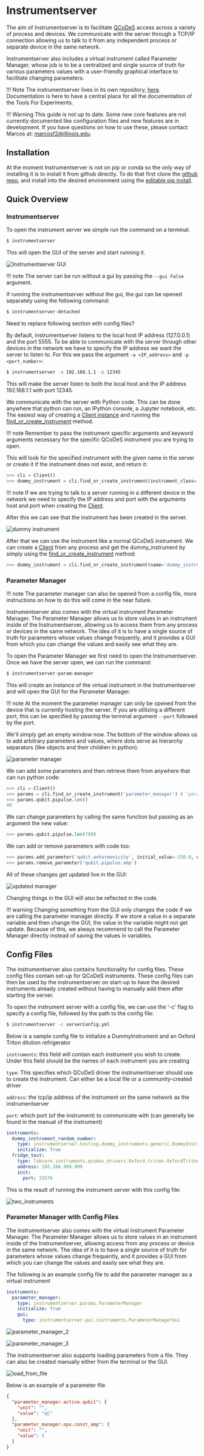 # Instrumentserver

The aim of Instrumentserver is to facilitate [QCoDeS](https://qcodes.github.io/Qcodes/) access across a variety of process and devices.
We communicate with the server through a TCP/IP connection allowing us to talk to it from any independent process or
separate device in the same network.

Instrumentserver also includes a virtual instrument called Parameter Manager, whose job is to be a centralized and
single source of truth for various parameters values with a user-friendly graphical interface to facilitate changing
parameters.

!!! Note
    The instrumentserver lives in its own repository, [here](https://github.com/toolsforexperiments/instrumentserver).
    Documentation is here to have a central place for all the documentation of the Tools For Experiments.

!!! Warning
    This guide is not up to date. Some new core features are not currently documented like configuration files and
    new features are in development. If you have questions on how to use these, please contact Marcos at: [marcosf2@illinois.edu]().

## Installation

At the moment Instrumentserver is not on pip or conda so the only way of installing it is to install it from github directly.
To do that first clone the [github repo](https://github.com/toolsforexperiments/instrumentserver),
and install into the desired environment using the
[editable pip install](https://pip.pypa.io/en/stable/cli/pip_install/#cmdoption-e).

## Quick Overview

### Instrumentserver


To open the instrument server we simple run the command on a terminal:

```bash
$ instrumentserver
```

This will open the GUI of the server and start running it.

![Instrumentserver GUI](img/empty_server.png)

!!! note
    The server can be run without a gui by passing the `--gui False` argument. 

If running the instrumentserver without the gui, the gui can be opened separately using the following command:
```bash
$ instrumentserver-detached
```

Need to replace following section with config files?

By default, instrumentserver listens to the local host IP address (127.0.0.1) and the port 5555. To be able to communicate
with the server through other devices in the network we have to specify the IP address we want the server to listen to.
For this we pass the argument `-a <IP_address>` and `-p <port_number>`:


```bash
$ instrumentserver -a 192.168.1.1 -p 12345
```

This will make the server listen to both the local host and the IP address 192.168.1.1 with port 12345.

We communicate with the server with Python code. This can be done anywhere that python can run, an IPython console, a Jupyter notebook, etc.
The easiest way of creating a [Client instance](https://github.com/toolsforexperiments/instrumentserver/blob/b9270871364febcfb2ca8ce00b6182ee1762448b/instrumentserver/client/proxy.py#L375) and
running the [find_or_create_instrument](https://github.com/toolsforexperiments/instrumentserver/blob/b9270871364febcfb2ca8ce00b6182ee1762448b/instrumentserver/client/proxy.py#L384) method.

!!! note
    Remember to pass the instrument specific arguments and keyword arguments necessary for the specific QCoDeS instrument
    you are trying to open.

This will look for the specified instrument with the given name in the server or create it if the instrument does not
exist, and return it:

```python
>>> cli = Client()
>>> dummy_instrument = cli.find_or_create_instrument(instrument_class='instrumentserver.testing.dummy_instruments.generic.DummyChannel', name='dummy_instrument')
```

!!! note
    If we are trying to talk to a server running in a different device in the network we need to specify the IP address
    and port with the arguments host and port when creating the [Client](https://github.com/toolsforexperiments/instrumentserver/blob/b9270871364febcfb2ca8ce00b6182ee1762448b/instrumentserver/client/proxy.py#L375).

After this we can see that the instrument has been created in the server.

![dummy instrument](img/dummy_instrument.png)

After that we can use the instrument like a normal QCoDeS instrument. We can create a [Client](https://github.com/toolsforexperiments/instrumentserver/blob/b9270871364febcfb2ca8ce00b6182ee1762448b/instrumentserver/client/proxy.py#L375)
from any process and get the dummy_instrument by simply using the [find_or_create_instrument](https://github.com/toolsforexperiments/instrumentserver/blob/b9270871364febcfb2ca8ce00b6182ee1762448b/instrumentserver/client/proxy.py#L384) method:

```python
>>> dummy_instrument = cli.find_or_create_instrument(name='dummy_instrument')
```

### Parameter Manager

!!! note
    The parameter manager can also be opened from a config file, more instructions on how to do this will come in the near future.

Instrumentserver also comes with the virtual instrument Parameter Manager.
The Parameter Manager allows us to store values in an instrument inside of the Instrumentserver, allowing us to access them from any process or devices in the same network.
The idea of it is to have a single source of truth for parameters whose values change frequently, and it provides a GUI from which you can change the values and easily see what they are.

To open the Parameter Manager we first need to open the Instrumentserver.
Once we have the server open, we can run the command:

```bash
$ instrumentserver-param-manager
```
This will create an instance of the virtual instrument in the Instrumentserver and will open the GUI for the Parameter Manager.

!!! note
    At the moment the parameter manager can only be opened from the device that is currently hosting the server.
    If you are utilizing a different port, this can be specified by passing the terminal argument `--port` followed by the port.

We'll simply get an empty window now.
The bottom of the window allows us to add arbitrary parameters and values, where dots serve as hierarchy separators (like objects and their children in python).

![parameter manager](img/parameter_manager.png)

We can add some parameters and then retrieve them from anywhere that can run python code:

```python
>>> cli = Client()
>>> params = cli.find_or_create_instrument('parameter_manager') # 'parameter_manager` is the name the startup script gives the instrument by default
>>> params.qubit.pipulse.len()
40
```

We can change parameters by calling the same function but passing as an argument the new value:

```python
>>> params.qubit.pipulse.len(789)
```

We can add or remove parameters with code too:

```python
>>> params.add_parameter('qubit.anharmonicity', initial_value=-150.0, unit='MHz')
>>> params.remove_parameter('qubit.pipulse.amp')
```

All of these changes get updated live in the GUI:

![updated manager](img/updated_manager.png)

Changing things in the GUI will also be reflected in the code.

!!! warning
    Changing something from the GUI only changes the code if we are calling the parameter manager directly.
    If we store a value in a separate variable and then change the GUI, the value in the variable might not get update.
    Because of this, we always recommend to call the Parameter Manager directly instead of saving the values in variables.

## Config Files

The instrumentserver also contains functionality for config files. These config files contain set-up for QCoDeS instruments. These config files can then be used by the instrumentserver 
on start-up to have the desired instruments already created without having to manually add them after starting the server.

To open the instrument server with a config file, we can use the '-c' flag to specify a config file, followed by the path to the config file:

```bash
$ instrumentserver -c serverConfig.yml
```


Below is a sample config file to initialize a DummyInstrument and an Oxford Triton dilution refrigerator

`instruments`: this field will contain each instrument you wish to create. Under this field should be the names of each instrument you are creating

`type`: This specifies which QCoDeS driver the instrumentserver should use to create the instrument. Can either be a local file or a community-created driver

`address`: the tcp/ip address of the instrument on the same network as the instrumentserver

`port`: which port (of the instrument) to communicate with (can generally be found in the manual of the instrument)

```yaml
instruments:
  dummy_instrument_random_number:
    type: instrumentserver.testing.dummy_instruments.generic.DummyInstrumentRandomNumber
    initialize: True
  fridge_test:
    type: labcore.instruments.qcodes_drivers.Oxford.triton.OxfordTriton
    address: 192.168.999.999
    init: 
      port: 33576
```

This is the result of running the instrument server with this config file:

![two_instruments](img/two_instruments.png)

### Parameter Manager with Config Files

The instrumentserver also comes with the virtual instrument Parameter Manager.
The Parameter Manager allows us to store values in an instrument inside of the Instrumentserver, allowing access from any process or device in the same network.
The idea of it is to have a single source of truth for parameters whose values change frequently, and it provides a GUI from which you can change the values and easily see what they are.

The following is an example config file to add the parameter manager as a virtual instrument

```yaml
instruments:
  parameter_manager:
    type: instrumentserver.params.ParameterManager
    initialize: True
    gui:
      type: instrumentserver.gui.instruments.ParameterManagerGui
```

![parameter_manager_2](img/param_manager_2.png)


![parameter_manager_3](img/param_manager_3.png)

The instrumentserver also supports loading parameters from a file. They can also be created manually either from the terminal or the GUI.

![load_from_file](img/load_from_file.png)

Below is an example of a parameter file

```json
{
  "parameter_manager.active.qubit": {
    "unit": "",
    "value": "qC"
  },
  "parameter_manager.opx.const_amp": {
    "unit": "",
    "value": 5
  }
}
```